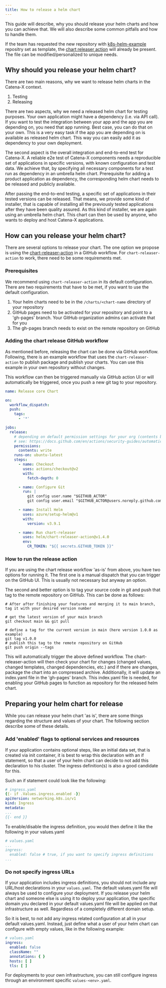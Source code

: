 ```yaml
---
title: How to release a helm chart
---
```


This guide will describe, why you should release your helm charts and how you can achieve that. We will also describe
some common pitfalls and how to handle them.

If the team has requested the new repository with [k8s-helm-example](https://github.com/catenax-ng/k8s-helm-example) repositry set as template, the [chart releaser action](#adding-the-chart-release-github-workflow) will already be present. The file can be modified/personalized to unique needs.

## Why should you release your helm chart?

There are two main reasons, why we want to release helm charts in the Catena-X context.

1. Testing
2. Releasing

There are two aspects, why we need a released helm chart for testing purposes. Your own application might have a
dependency (i.e. via API call). If you want to test the integration between your app and the app you are depending on,
you need that app running. Best case, you can do that on your own. This is a very easy task if the app you are depending
on is available as released helm chart. This way you can easily add it as dependency to your own deployment.

The second aspect is the overall integration and end-to-end test for Catena-X. A reliable e2e test of Catena-X
components needs a reproducible set of applications in specific versions, with known configuration and test data. We
achieve that, by specifying all necessary components for a test run as dependency in an umbrella helm chart.
Prerequisite for adding a product application as dependency, the corresponding helm chart needs to be released and
publicly available.

After passing the end-to-end testing, a specific set of applications in their tested versions can be released. That
means, we provide some kind of installer, that is capable of installing all the previously tested applications after
they have been quality assured. As this kind of installer, we are again using an umbrella helm chart. This chart can
then be used by anyone, who wants to deploy and host Catena-X applications.

## How can you release your helm chart?

There are several options to release your chart. The one option we propose is using the
[chart-releaser-action](https://github.com/helm/chart-releaser-action) in a
GitHub workflow. For `chart-releaser-action` to work, there need to be some requirements met.

### Prerequisites

We recommend using `chart-releaser-action` in its default configuration. There are two requirements that have to be met,
if you want to use the default configuration.

1. Your helm charts need to be in the `/charts/<chart-name` directory of your repository
2. GitHub pages need to be activated for your repository and point to a 'gh-pages' branch. Your GitHub organization
   admins can activate that for you
3. The gh-pages branch needs to exist on the remote repository on GitHub

### Adding the chart release GitHub workflow

As mentioned before, releasing the chart can be done via GitHub workflow. Following, there is an example workflow that
uses the `chart-releaser-action` to publish package and publish your charts. You can use this example in your own
repository without changes.

This workflow can then be triggered manually via GitHub action UI or will automatically be triggered, once you push a
new git tag to your repository.

```yaml
name: Release core Chart

on:
  workflow_dispatch:
  push:
    tags:
      - '*'

jobs:
  release:
    # depending on default permission settings for your org (contents being read-only or read-write for workloads), you will have to add permissions
    # see: https://docs.github.com/en/actions/security-guides/automatic-token-authentication#modifying-the-permissions-for-the-github_token
    permissions:
      contents: write
    runs-on: ubuntu-latest
    steps:
      - name: Checkout
        uses: actions/checkout@v2
        with:
          fetch-depth: 0

      - name: Configure Git
        run: |
          git config user.name "$GITHUB_ACTOR"
          git config user.email "$GITHUB_ACTOR@users.noreply.github.com"

      - name: Install Helm
        uses: azure/setup-helm@v1
        with:
          version: v3.9.1

      - name: Run chart-releaser
        uses: helm/chart-releaser-action@v1.4.0
        env:
          CR_TOKEN: "${{ secrets.GITHUB_TOKEN }}"
```

### How to run the release action

If you are using the chart release workflow 'as-is' from above, you have two options for running it.
The first one is a manual dispatch that you can trigger on the GitHub UI. This is usually not necessary but anyway an
option.

The second and better option is to tag your source code in git and push that tag to the remote repository on GitHub.
This can be done as follows:

```shell
# After after finishing your features and merging it to main branch, tag it with your desired version number

# get the latest version of your main branch
git checkout main && git pull

# define a tag for the current version in main (here version 1.0.0 as example)
git tag v1.0.0
# publish this tag to the remote repository on GitHub
git push origin --tags
```

This will automatically trigger the above defined workflow. The chart-releaser-action will then check your chart for
changes (changed values, changed templates, changed dependencies, etc.) and if there are changes, package the chart
into an compressed archive. Additionally, it will update an index.yaml file in the 'gh-pages' branch. This index.yaml
file is needed, for enabling your GitHub pages to function as repository for the released helm chart.

## Preparing your helm chart for release

While you can release your helm chart 'as is', there are some things regarding the structure and values of your chart.
The following section describe some of these details.

### Add 'enabled' flags to optional services and resources

If your application contains optional steps, like an initial data set, that is created via init container, it is best to
wrap this declaration with an if statement, so that a user of your helm chart can decide to not add this declaration to
his cluster. The ingress definition(s) is also a good candidate for this.

Such an if statement could look like the following:

```yaml
# ingress.yaml
{{- if .Values.ingress.enabled -}}
apiVersion: networking.k8s.io/v1
kind: Ingress
metadata:
...
{{- end }}
```

To enable/disable the ingress definition, you would then define it like the following in your values.yaml

```yaml
# values.yaml
...
ingress:
  enabled: false # true, if you want to specify ingress definitions
...
```

### Do not specify ingress URLs

If your application includes ingress definitions, you should not include any URL/host declarations in your
`values.yaml`. The default values.yaml file will always be used to configure your deployment. If you release your helm
chart and someone else is using it to deploy your application, the specific domain you declared in your default
values.yaml file will be applied on that infrastructure as well. Regardless of a completely different domain setup.

So it is best, to not add any ingress related configuration at all in your default values.yaml. Instead, just define
what a user of your helm chart can configure with empty values, like in the following example:

```yaml
# values.yaml
ingress:
  enabled: false
  className: ""
  annotations: { }
  hosts: [ ]
  tls: [ ]
```

For deployments to your own infrastructure, you can still configure ingress through an environment specific
`values-<env>.yaml`.
